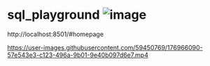 # sql_playground  ![image](https://user-images.githubusercontent.com/59450769/174729502-d119460e-fe12-4dcb-b762-6ec5eeeb38b0.png)

http://localhost:8501/#homepage






https://user-images.githubusercontent.com/59450769/176966090-57e543e3-c123-496a-9b01-9e40b097d6e7.mp4

